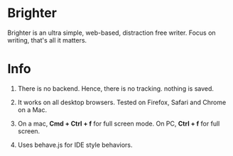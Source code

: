 # Brighter

Brighter is an ultra simple, web-based, distraction free writer. Focus on writing, that's all it matters.


# Info

1. There is no backend. Hence, there is no tracking. nothing is saved.

2. It works on all desktop browsers. Tested on Firefox, Safari and Chrome on a Mac.

3. On a mac, **Cmd + Ctrl + f** for full screen mode. On PC, **Ctrl + f** for full screen.

4. Uses behave.js for IDE style behaviors.
